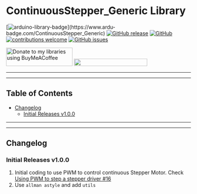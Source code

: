 # ContinuousStepper_Generic Library

[![arduino-library-badge](https://www.ardu-badge.com/badge/ContinuousStepper_Generic.svg?)](https://www.ardu-badge.com/ContinuousStepper_Generic)
[![GitHub release](https://img.shields.io/github/release/khoih-prog/ContinuousStepper_Generic.svg)](https://github.com/khoih-prog/ContinuousStepper_Generic/releases)
[![GitHub](https://img.shields.io/github/license/mashape/apistatus.svg)](https://github.com/khoih-prog/ContinuousStepper_Generic/blob/main/LICENSE)
[![contributions welcome](https://img.shields.io/badge/contributions-welcome-brightgreen.svg?style=flat)](#Contributing)
[![GitHub issues](https://img.shields.io/github/issues/khoih-prog/ContinuousStepper_Generic.svg)](http://github.com/khoih-prog/ContinuousStepper_Generic/issues)



<a href="https://www.buymeacoffee.com/khoihprog6" title="Donate to my libraries using BuyMeACoffee"><img src="https://cdn.buymeacoffee.com/buttons/v2/default-yellow.png" alt="Donate to my libraries using BuyMeACoffee" style="height: 50px !important;width: 181px !important;" ></a>
<a href="https://www.buymeacoffee.com/khoihprog6" title="Donate to my libraries using BuyMeACoffee"><img src="https://img.shields.io/badge/buy%20me%20a%20coffee-donate-orange.svg?logo=buy-me-a-coffee&logoColor=FFDD00" style="height: 20px !important;width: 200px !important;" ></a>


---
---

## Table of Contents

* [Changelog](#changelog)
  * [Initial Releases v1.0.0](#Initial-Releases-v100)

---
---

## Changelog

### Initial Releases v1.0.0

1. Initial coding to use PWM to control continuous Stepper Motor. Check [Using PWM to step a stepper driver #16](https://github.com/khoih-prog/ContinuousStepper_Generic/issues/16)
2. Use `allman astyle` and add `utils`

